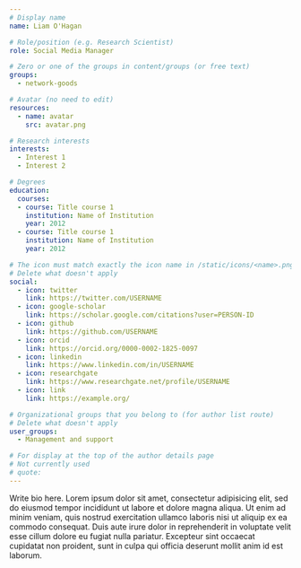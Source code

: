 ```yaml
---
# Display name
name: Liam O'Hagan

# Role/position (e.g. Research Scientist)
role: Social Media Manager

# Zero or one of the groups in content/groups (or free text)
groups:
  - network-goods

# Avatar (no need to edit)
resources:
  - name: avatar
    src: avatar.png

# Research interests
interests:
  - Interest 1
  - Interest 2

# Degrees
education:
  courses:
  - course: Title course 1
    institution: Name of Institution
    year: 2012
  - course: Title course 1
    institution: Name of Institution
    year: 2012

# The icon must match exactly the icon name in /static/icons/<name>.png
# Delete what doesn't apply
social:
  - icon: twitter
    link: https://twitter.com/USERNAME
  - icon: google-scholar
    link: https://scholar.google.com/citations?user=PERSON-ID
  - icon: github
    link: https://github.com/USERNAME
  - icon: orcid
    link: https://orcid.org/0000-0002-1825-0097
  - icon: linkedin
    link: https://www.linkedin.com/in/USERNAME
  - icon: researchgate
    link: https://www.researchgate.net/profile/USERNAME
  - icon: link
    link: https://example.org/    

# Organizational groups that you belong to (for author list route)
# Delete what doesn't apply
user_groups:
  - Management and support

# For display at the top of the author details page
# Not currently used
# quote:
---
```


Write bio here. Lorem ipsum dolor sit amet, consectetur adipisicing elit, sed do eiusmod tempor incididunt ut labore et dolore magna aliqua. Ut enim ad minim veniam, quis nostrud exercitation ullamco laboris nisi ut aliquip ex ea commodo consequat. Duis aute irure dolor in reprehenderit in voluptate velit esse cillum dolore eu fugiat nulla pariatur. Excepteur sint occaecat cupidatat non proident, sunt in culpa qui officia deserunt mollit anim id est laborum.
